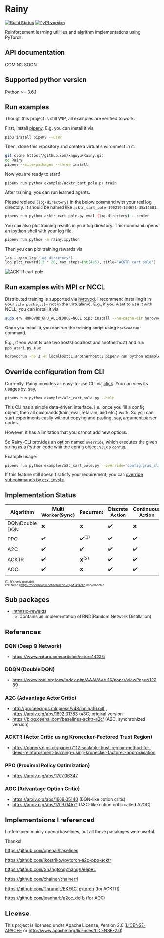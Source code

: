 # Rainy
[![Build Status](https://travis-ci.org/kngwyu/Rainy.svg?branch=master)](https://travis-ci.org/kngwyu/Rainy)
[![PyPI version](https://img.shields.io/pypi/v/rainy.svg)](https://pypi.org/project/rainy/)

Reinforcement learning utilities and algrithm implementations using PyTorch.

## API documentation
COMING SOON

## Supported python version
Python >= 3.6.1

## Run examples
Though this project is still WIP, all examples are verified to work.

First, install [pipenv](https://pipenv.readthedocs.io/en/latest/).
E.g. you can install it via
``` bash
pip3 install pipenv --user
```

Then, clone this repository and create a virtual environment in it.
```bash
git clone https://github.com/kngwyu/Rainy.git
cd Rainy
pipenv --site-packages --three install
```

Now you are ready to start!

```bash
pipenv run python examples/acktr_cart_pole.py train
```

After training, you can run learned agents.

Please replace `(log-directory)` in the below command with your real log directory.
It should be named like `acktr_cart_pole-190219-134651-35a14601`.
``` bash
pipenv run python acktr_cart_pole.py eval (log-directory) --render
```

You can also plot training results in your log directory.
This command opens an ipython shell with your log file.
``` bash
pipenv run python -m rainy.ipython
```
Then you can plot training rewards via
```python
log = open_log('log-directory')
log.plot_reward(12 * 20, max_steps=int(4e5), title='ACKTR cart pole')
```
![ACKTR cart pole](./pictures/acktr-cart-pole.png)

## Run examples with MPI or NCCL
Distributed training is supported via [horovod](https://horovod.readthedocs.io/en/latest/).
I recommend installing it in your `site-packages`(= not in the virtualenv).
E.g., if you want to use it with NCLL, you can install it via
```bash
sudo env HOROVOD_GPU_ALLREDUCE=NCCL pip3 install --no-cache-dir horovod
```

Once you install it, you can run the training script using `horovodrun` command.

E.g., if you want to use two hosts(localhost and anotherhost) and run `ppo_atari.py`, use
```bash
horovodrun -np 2 -H localhost:1,anotherhost:1 pipenv run python examples/ppo_atari.py train
```

## Override configuration from CLI
Currently, Rainy provides an easy-to-use CLI via [click](https://palletsprojects.com/p/click/).
You can view its usages by, say,
```bash
pipenv run python examples/a2c_cart_pole.py --help
```

This CLI has a simple data-driven interface.
I.e., once you fill a config object, then all commands(train, eval, retarain, and etc.) work.
So you can start experiments easily without copying and pasting, say, argument parser codes.

However, it has a limitation that you cannot add new options.

So Rainy-CLI provides an option named `override`, which executes the given string as a Python code
with the config object set as `config`.

Example usage:
```bash
pipenv run python examples/a2c_cart_pole.py --override='config.grad_clip=0.5; config.nsteps=10' train
```

If this feature still doesn't satisfy your requirement, you can
[override subcommands by `ctx.invoke`](https://click.palletsprojects.com/en/7.x/advanced/#invoking-other-commands).

## Implementation Status

|**Algorithm** |**Multi Worker(Sync)**|**Recurrent**                   |**Discrete Action** |**Continuous Action**|**MPI**           |
| ------------ | -------------------- | ------------------------------ | ------------------ | ------------------- | ---------------- |
|DQN/Double DQN|:x:                   |:x:                             |:heavy_check_mark:  |:x:                  |:x:               |
|PPO           |:heavy_check_mark:    |:heavy_check_mark:<sup>(1)</sup>|:heavy_check_mark:  |:heavy_check_mark:   |:heavy_check_mark:|
|A2C           |:heavy_check_mark:    |:heavy_check_mark:              |:heavy_check_mark:  |:heavy_check_mark:   |:x:               |
|ACKTR         |:heavy_check_mark:    |:x:<sup>(2)</sup>               |:heavy_check_mark:  |:heavy_check_mark:   |:x:               |
|AOC           |:heavy_check_mark:    |:x:                             |:heavy_check_mark:  |:heavy_check_mark:   |:x:               |

<sup><sup>(1): It's very unstable </sup></sup><br>
<sup><sup>(2): Needs https://openreview.net/forum?id=HyMTkQZAb implemented </sup></sup><br>

## Sub packages

- [intrinsic-rewards](https://github.com/kngwyu/intrinsic-rewards)
  - Contains an implementation of RND(Random Network Distillation)

## References

### DQN (Deep Q Network)
- https://www.nature.com/articles/nature14236/

### DDQN (Double DQN)
- https://www.aaai.org/ocs/index.php/AAAI/AAAI16/paper/viewPaper/12389

### A2C (Advantage Actor Critic)
- http://proceedings.mlr.press/v48/mniha16.pdf , https://arxiv.org/abs/1602.01783 (A3C, original version)
- https://blog.openai.com/baselines-acktr-a2c/ (A2C, synchronized version)

### ACKTR (Actor Critic using Kronecker-Factored Trust Region)
- https://papers.nips.cc/paper/7112-scalable-trust-region-method-for-deep-reinforcement-learning-using-kronecker-factored-approximation

### PPO (Proximal Policy Optimization)
- https://arxiv.org/abs/1707.06347

### AOC (Advantage Option Critic)
- https://arxiv.org/abs/1609.05140 (DQN-like option critic)
- https://arxiv.org/abs/1709.04571 (A3C-like option critic called A2OC)

## Implementaions I referenced
I referenced mainly openai baselines, but all these pacakages were useful.

Thanks!

https://github.com/openai/baselines

https://github.com/ikostrikov/pytorch-a2c-ppo-acktr

https://github.com/ShangtongZhang/DeepRL

https://github.com/chainer/chainerrl

https://github.com/Thrandis/EKFAC-pytorch (for ACKTR)

https://github.com/jeanharb/a2oc_delib (for AOC)

## License
This project is licensed under Apache License, Version 2.0
([LICENSE-APACHE](LICENSE) or http://www.apache.org/licenses/LICENSE-2.0).



